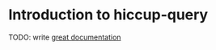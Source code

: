 # Introduction to hiccup-query

TODO: write [great documentation](http://jacobian.org/writing/what-to-write/)
